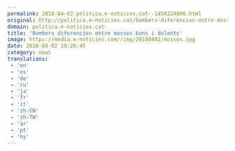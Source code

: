 ```yaml
---
permalink: 2018-04-02-politica.e-noticies.cat--1458224006.html
original: http://politica.e-noticies.cat/bombers-diferencien-entre-mossos-bons-i-dolents-116673.html
domain: politica.e-noticies.cat
title: 'Bombers diferencien entre mossos bons i dolents'
image: https://media.e-noticies.com//img/20180402/mossos.jpg
date: 2018-04-02 19:20:45
category: news
translations: 
 - 'en'
 - 'es'
 - 'de'
 - 'ru'
 - 'ja'
 - 'fr'
 - 'it'
 - 'zh-CN'
 - 'zh-TW'
 - 'ar'
 - 'pt'
 - 'hy'
---
```


